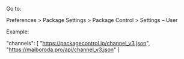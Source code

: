 Go to:

Preferences > Package Settings > Package Control > Settings – User

Example:

"channels":
	[
		"https://packagecontrol.io/channel_v3.json",
		"https://maiboroda.pro/api/channel_v3.json"
	]
